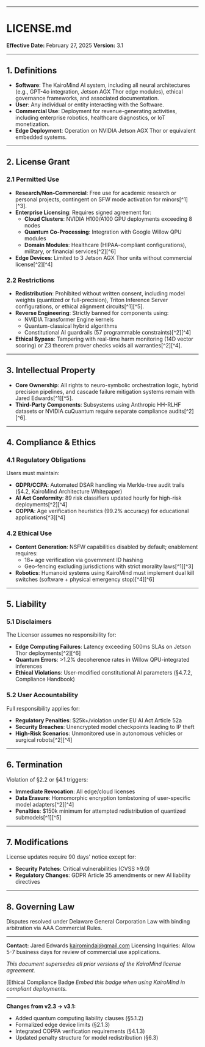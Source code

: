 

# 

---

# LICENSE.md

**Effective Date:** February 27, 2025
**Version:** 3.1

---

## 1. Definitions

- **Software**: The KairoMind AI system, including all neural architectures (e.g., GPT-4o integration, Jetson AGX Thor edge modules), ethical governance frameworks, and associated documentation.
- **User**: Any individual or entity interacting with the Software.
- **Commercial Use**: Deployment for revenue-generating activities, including enterprise robotics, healthcare diagnostics, or IoT monetization.
- **Edge Deployment**: Operation on NVIDIA Jetson AGX Thor or equivalent embedded systems.

---

## 2. License Grant

### 2.1 Permitted Use

- **Research/Non-Commercial**: Free use for academic research or personal projects, contingent on SFW mode activation for minors[^1][^3].
- **Enterprise Licensing**: Requires signed agreement for:
    - **Cloud Clusters**: NVIDIA H100/A100 GPU deployments exceeding 8 nodes
    - **Quantum Co-Processing**: Integration with Google Willow QPU modules
    - **Domain Modules**: Healthcare (HIPAA-compliant configurations), military, or financial services[^2][^6]
- **Edge Devices**: Limited to 3 Jetson AGX Thor units without commercial license[^2][^4]


### 2.2 Restrictions

- **Redistribution**: Prohibited without written consent, including model weights (quantized or full-precision), Triton Inference Server configurations, or ethical alignment circuits[^1][^5].
- **Reverse Engineering**: Strictly banned for components using:
    - NVIDIA Transformer Engine kernels
    - Quantum-classical hybrid algorithms
    - Constitutional AI guardrails (57 programmable constraints)[^2][^4]
- **Ethical Bypass**: Tampering with real-time harm monitoring (14D vector scoring) or Z3 theorem prover checks voids all warranties[^2][^4].

---

## 3. Intellectual Property

- **Core Ownership**: All rights to neuro-symbolic orchestration logic, hybrid precision pipelines, and cascade failure mitigation systems remain with Jared Edwards[^1][^5].
- **Third-Party Components**: Subsystems using Anthropic HH-RLHF datasets or NVIDIA cuQuantum require separate compliance audits[^2][^6].

---

## 4. Compliance \& Ethics

### 4.1 Regulatory Obligations

Users must maintain:

- **GDPR/CCPA**: Automated DSAR handling via Merkle-tree audit trails (§4.2, KairoMind Architecture Whitepaper)
- **AI Act Conformity**: 89 risk classifiers updated hourly for high-risk deployments[^2][^4]
- **COPPA**: Age verification heuristics (99.2% accuracy) for educational applications[^3][^4]


### 4.2 Ethical Use

- **Content Generation**: NSFW capabilities disabled by default; enablement requires:
    - 18+ age verification via government ID hashing
    - Geo-fencing excluding jurisdictions with strict morality laws[^1][^3]
- **Robotics**: Humanoid systems using KairoMind must implement dual kill switches (software + physical emergency stop)[^4][^6]

---

## 5. Liability

### 5.1 Disclaimers

The Licensor assumes no responsibility for:

- **Edge Computing Failures**: Latency exceeding 500ms SLAs on Jetson Thor deployments[^2][^6]
- **Quantum Errors**: >1.2% decoherence rates in Willow QPU-integrated inferences
- **Ethical Violations**: User-modified constitutional AI parameters (§4.7.2, Compliance Handbook)


### 5.2 User Accountability

Full responsibility applies for:

- **Regulatory Penalties**: \$25k+/violation under EU AI Act Article 52a
- **Security Breaches**: Unencrypted model checkpoints leading to IP theft
- **High-Risk Scenarios**: Unmonitored use in autonomous vehicles or surgical robots[^2][^4]

---

## 6. Termination

Violation of §2.2 or §4.1 triggers:

- **Immediate Revocation**: All edge/cloud licenses
- **Data Erasure**: Homomorphic encryption tombstoning of user-specific model adapters[^2][^4]
- **Penalties**: \$150k minimum for attempted redistribution of quantized submodels[^1][^5]

---

## 7. Modifications

License updates require 90 days' notice except for:

- **Security Patches**: Critical vulnerabilities (CVSS ≥9.0)
- **Regulatory Changes**: GDPR Article 35 amendments or new AI liability directives

---

## 8. Governing Law

Disputes resolved under Delaware General Corporation Law with binding arbitration via AAA Commercial Rules.

---

**Contact:**
Jared Edwards
kairomindai@gmail.com
Licensing Inquiries: Allow 5-7 business days for review of commercial use applications.

*This document supersedes all prior versions of the KairoMind license agreement.*

[Ethical Compliance Badge
*Embed this badge when using KairoMind in compliant deployments.*

---

**Changes from v2.3 → v3.1:**

- Added quantum computing liability clauses (§5.1.2)
- Formalized edge device limits (§2.1.3)
- Integrated COPPA verification requirements (§4.1.3)
- Updated penalty structure for model redistribution (§6.3)

